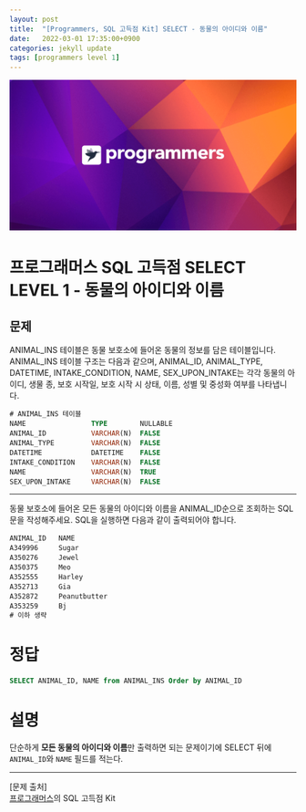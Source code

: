 ```yaml
---
layout: post
title:  "[Programmers, SQL 고득점 Kit] SELECT - 동물의 아이디와 이름"
date:   2022-03-01 17:35:00+0900
categories: jekyll update
tags: [programmers level 1]
---
```


<p align="center"><img src="/assets/img/blog/정보/프로그래머스.png"></p>

# 프로그래머스 SQL 고득점 SELECT LEVEL 1 - 동물의 아이디와 이름
## 문제
ANIMAL_INS 테이블은 동물 보호소에 들어온 동물의 정보를 담은 테이블입니다. ANIMAL_INS 테이블 구조는 다음과 같으며, ANIMAL_ID, ANIMAL_TYPE, DATETIME, INTAKE_CONDITION, NAME, SEX_UPON_INTAKE는 각각 동물의 아이디, 생물 종, 보호 시작일, 보호 시작 시 상태, 이름, 성별 및 중성화 여부를 나타냅니다.  

```sql
# ANIMAL_INS 테이블
NAME                TYPE        NULLABLE
ANIMAL_ID           VARCHAR(N)	FALSE
ANIMAL_TYPE         VARCHAR(N)	FALSE
DATETIME            DATETIME	FALSE
INTAKE_CONDITION    VARCHAR(N)	FALSE
NAME                VARCHAR(N)	TRUE
SEX_UPON_INTAKE     VARCHAR(N)	FALSE
```
  
---
  
동물 보호소에 들어온 모든 동물의 아이디와 이름을 ANIMAL_ID순으로 조회하는 SQL문을 작성해주세요. SQL을 실행하면 다음과 같이 출력되어야 합니다.   

```sql
ANIMAL_ID	NAME
A349996 	Sugar
A350276 	Jewel
A350375 	Meo
A352555 	Harley
A352713 	Gia
A352872 	Peanutbutter
A353259 	Bj
# 이하 생략
```


# 정답
```sql
SELECT ANIMAL_ID, NAME from ANIMAL_INS Order by ANIMAL_ID
```

# 설명
단순하게 **모든 동물의 아이디와 이름**만 출력하면 되는 문제이기에 SELECT 뒤에 `ANIMAL_ID`와 `NAME` 필드를 적는다.    

---
[문제 출처]  
[프로그래머스](https://programmers.co.kr/)의 SQL 고득점 Kit  